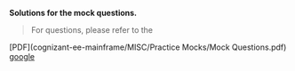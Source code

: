 **Solutions for the mock questions.**   

> For questions, please refer to the   

[PDF](cognizant-ee-mainframe/MISC/Practice Mocks/Mock Questions.pdf)
[google](www.google.com)